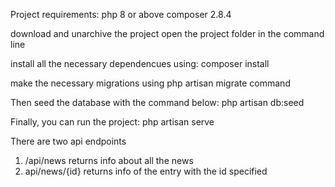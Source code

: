 Project requirements:
php 8 or above
composer 2.8.4

download and unarchive the project
open the project folder in the command line

install all the necessary dependencues using:
composer install

make the necessary migrations using
php artisan migrate
command

Then seed the database with the command below:
php artisan db:seed

Finally, you can run the project:
php artisan serve

There are two api endpoints

1. /api/news returns info about all the news
2. api/news/{id} returns info of the entry with the id specified
